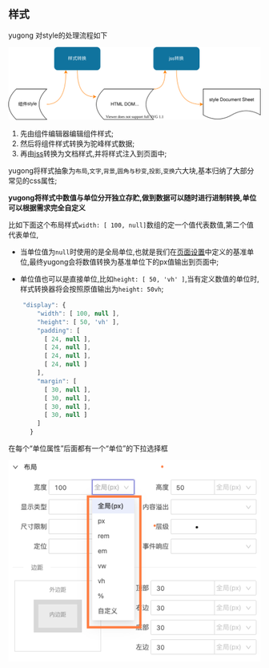 ## 样式

yugong 对style的处理流程如下

![图片](./style.drawio.svg)

1. 先由组件编辑器编辑组件样式;
2. 然后将组件样式转换为驼峰样式数据;
3. 再由[jss](https://cssinjs.org)转换为文档样式,并将样式注入到页面中;

yugong将样式抽象为`布局`,`文字`,`背景`,`圆角与秒变`,`投影`,`变换`六大块,基本归纳了大部分常见的css属性;

**yugong将样式中数值与单位分开独立存贮,做到数据可以随时进行进制转换,单位可以根据需求完全自定义**

比如下面这个布局样式`width: [ 100, null]`数组的定一个值代表数值,第二个值代表单位,
- 当单位值为`null`时使用的是全局单位,也就是我们在[页面设置](./../page/README.md)中定义的基准单位,最终yugong会将数值转换为基准单位下的px值输出到页面中;
  
- 单位值也可以是直接单位,比如`height: [ 50, 'vh' ]`,当有定义数值的单位时,样式转换器将会按照原值输出为`height: 50vh`;

```javascript
    "display": {
        "width": [ 100, null ],
        "height": [ 50, 'vh' ],
        "padding": [
          [ 24, null ],
          [ 24, null ],
          [ 24, null ],
          [ 24, null ]
        ],
        "margin": [
          [ 30, null ],
          [ 30, null ],
          [ 30, null ],
          [ 30, null ]
        ]
      }
```

在每个“单位属性”后面都有一个“单位”的下拉选择框

![图片](./styleunit.png)
